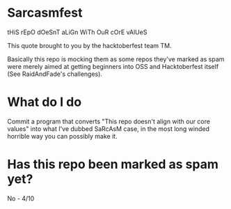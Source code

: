 # Sarcasmfest
tHiS rEpO dOeSnT aLiGn WiTh OuR cOrE vAlUeS

This quote brought to you by the hacktoberfest team TM.

Basically this repo is mocking them as some repos they've marked as spam were merely aimed at getting beginners into OSS and Hacktoberfest itself (See RaidAndFade's challenges). 

# What do I do
Commit a program that converts "This repo doesn't align with our core values" into what I've dubbed SaRcAsM case, in the most long winded horrible way you can possibly make it.

# Has this repo been marked as spam yet?
No - 4/10
